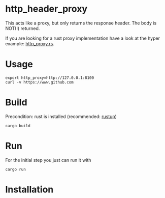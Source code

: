 # http_header_proxy

This acts like a proxy, but only returns the response header.
The body is NOT(!) returned.

If you are looking for a rust proxy implementation have a look at the hyper example:
[http_proxy.rs](https://github.com/hyperium/hyper/blob/master/examples/http_proxy.rs).

# Usage

```shell
export http_proxy=http://127.0.0.1:8100
curl -v https://www.github.com
```

# Build

Precondition:
rust is installed (recommended: [rustup](https://rustup.rs/))

```shell
cargo build
```

# Run

For the initial step you just can run it with

```shell
cargo run
```

# Installation 



